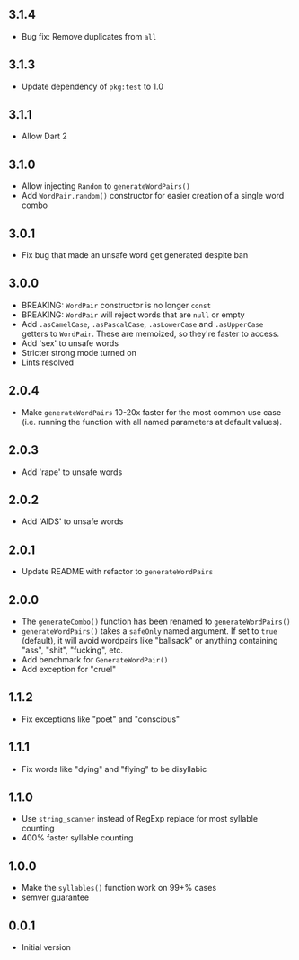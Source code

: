 ## 3.1.4

- Bug fix: Remove duplicates from `all`

## 3.1.3

- Update dependency of `pkg:test` to 1.0

## 3.1.1

- Allow Dart 2

## 3.1.0

- Allow injecting `Random` to `generateWordPairs()`
- Add `WordPair.random()` constructor for easier creation of a single
  word combo

## 3.0.1

- Fix bug that made an unsafe word get generated despite ban

## 3.0.0

- BREAKING: `WordPair` constructor is no longer `const`
- BREAKING: `WordPair` will reject words that are `null` or empty
- Add `.asCamelCase`, `.asPascalCase`, `.asLowerCase` and `.asUpperCase` getters
  to `WordPair`. These are memoized, so they're faster to access.
- Add 'sex' to unsafe words
- Stricter strong mode turned on
- Lints resolved

## 2.0.4

- Make `generateWordPairs` 10-20x faster for the most common use case 
  (i.e. running the function with all named parameters at default values).

## 2.0.3

- Add 'rape' to unsafe words

## 2.0.2

- Add 'AIDS' to unsafe words

## 2.0.1

- Update README with refactor to `generateWordPairs`

## 2.0.0

- The `generateCombo()` function has been renamed to `generateWordPairs()`
- `generateWordPairs()` takes a `safeOnly` named argument. If set to 
  `true` (default), it will avoid wordpairs like "ballsack" or anything 
  containing "ass", "shit", "fucking", etc.
- Add benchmark for `GenerateWordPair()`
- Add exception for "cruel"

## 1.1.2

- Fix exceptions like "poet" and "conscious"

## 1.1.1

- Fix words like "dying" and "flying" to be disyllabic

## 1.1.0

- Use `string_scanner` instead of RegExp replace for most syllable counting
- 400% faster syllable counting

## 1.0.0

- Make the `syllables()` function work on 99+% cases
- semver guarantee

## 0.0.1

- Initial version

